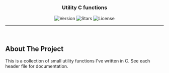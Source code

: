 <div align="center">
    <h3 align="center">Utility C functions</h3>
    <img alt="Version" src="https://img.shields.io/github/v/release/mekb-turtle/util?style=flat&logoColor=f5c2e7&labelColor=1e1e2e&color=f5c2e7" />
    <img alt="Stars" src="https://img.shields.io/github/stars/mekb-turtle/util?style=flat&logoColor=f5c2e7&labelColor=1e1e2e&color=f5c2e7" />
    <img alt="License" src="https://img.shields.io/github/license/mekb-turtle/util?style=flat&logoColor=f5c2e7&labelColor=1e1e2e&color=f5c2e7" />
</div>

---
<br/>

## About The Project
This is a collection of small utility functions I've written in C. See each header file for documentation.
